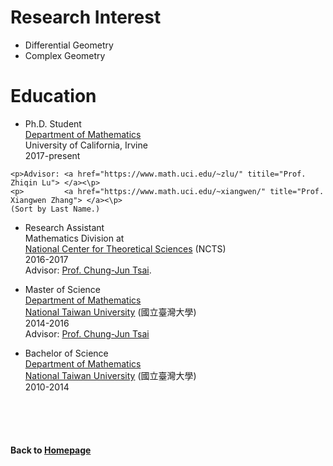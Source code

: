 # Research Interest
* Differential Geometry  
* Complex Geometry 


# Education

* Ph.D. Student  
[Department of Mathematics](https://www.math.uci.edu)  
University of California, Irvine   
2017-present    
```
<p>Advisor: <a href="https://www.math.uci.edu/~zlu/" titile="Prof. Zhiqin Lu"> </a><\p>  
<p>         <a href="https://www.math.uci.edu/~xiangwen/" title="Prof. Xiangwen Zhang"> </a><\p>  
(Sort by Last Name.)  
```


* Research Assistant  
Mathematics Division at  
[National Center for Theoretical Sciences](http://www.ncts.ntu.edu.tw) (NCTS)  
2016-2017  
Advisor: [Prof. Chung-Jun Tsai](http://homepage.ntu.edu.tw/~cjtsai/). 

* Master of Science   
[Department of Mathematics](http://www.math.ntu.edu.tw)   
[National Taiwan University](http://www.ntu.edu.tw) (國立臺灣大學)  
2014-2016  
Advisor: [Prof. Chung-Jun Tsai](http://homepage.ntu.edu.tw/~cjtsai/)  

* Bachelor of Science  
[Department of Mathematics](http://www.math.ntu.edu.tw)  
[National Taiwan University](http://www.ntu.edu.tw) (國立臺灣大學)   
2010-2014  


<br />    
<br />
<br />
      
#### Back to [Homepage](https://chaominl.github.io)
